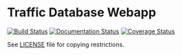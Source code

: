 # Traffic Database Webapp

[![Build Status](https://travis-ci.org/rjw57/trafficdb.svg?branch=master)](https://travis-ci.org/rjw57/trafficdb)
[![Documentation Status](https://readthedocs.org/projects/trafficdb/badge/?version=latest)](https://readthedocs.org/projects/trafficdb/?badge=latest)
[![Coverage Status](https://coveralls.io/repos/rjw57/trafficdb/badge.png?branch=master)](https://coveralls.io/r/rjw57/trafficdb?branch=master)

See [LICENSE](LICENSE.txt) file for copying restrictions.

